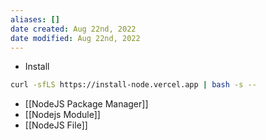 ```yaml
---
aliases: []
date created: Aug 22nd, 2022
date modified: Aug 22nd, 2022
---
```

- Install
```bash
curl -sfLS https://install-node.vercel.app | bash -s --
```

- [[NodeJS Package Manager]]  
- [[Nodejs Module]]  
- [[NodeJS File]]
